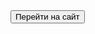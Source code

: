 <html>
<head>
<title>Моя первая страница!</title>
</head>
<body>
<input type="submit" value="Перейти на сайт" onclick=" location.href='leftbar.html' ">

</body>
</html>
